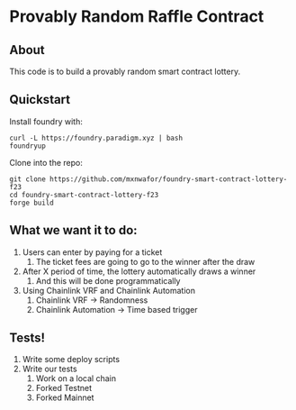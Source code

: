 # Provably Random Raffle Contract

## About

This code is to build a provably random smart contract lottery.

## Quickstart
Install foundry with:
```
curl -L https://foundry.paradigm.xyz | bash
foundryup
```

Clone into the repo:
```
git clone https://github.com/mxnwafor/foundry-smart-contract-lottery-f23
cd foundry-smart-contract-lottery-f23
forge build
```

## What we want it to do:

1. Users can enter by paying for a ticket
    1. The ticket fees are going to go to the winner after the draw
2. After X period of time, the lottery automatically draws a winner
    1. And this will be done programmatically
3. Using Chainlink VRF and Chainlink Automation
    1. Chainlink VRF -> Randomness
    2. Chainlink Automation -> Time based trigger

## Tests!

1. Write some deploy scripts
2. Write our tests
    1. Work on a local chain
    2. Forked Testnet
    3. Forked Mainnet
